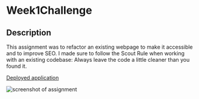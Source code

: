 # Week1Challenge

## Description
This assignment was to refactor an existing webpage to make it accessible and to improve SEO. I made sure to follow the Scout Rule when working with an existing codebase: Always leave the code a little cleaner than you found it.

[Deployed application](https://johnhughes814.github.io/Week1Challenge/)

![screenshot of assignment]()